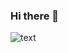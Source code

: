 ### Hi there 👋

<!--
**DiaaEldinHassan/DiaaEldinHassan** is a ✨ _special_ ✨ repository because its `README.md` (this file) appears on your GitHub profile.


Here are some ideas to get you started:

- 🔭 I’m currently working on ...
- 🌱 I’m currently learning ...
- 👯 I’m looking to collaborate on ...
- 🤔 I’m looking for help with ...
- 💬 Ask me about ...
- 📫 How to reach me: ...
- 😄 Pronouns: ...
- ⚡ Fun fact: ...
-->
![text](https://github.com/DiaaEldinHassan/DiaaEldinHassan/assets/102254510/4a85d534-0a7f-44f9-868b-e33b79796608)
